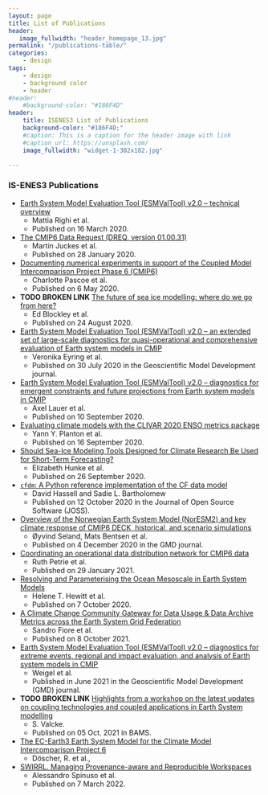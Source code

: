 ```yaml
---
layout: page
title: List of Publications
header:
   image_fullwidth: "header_homepage_13.jpg"
permalink: "/publications-table/"
categories:
    - design
tags:
    - design
    - background color
    - header
#header:
    #background-color: "#186F4D"
header:
    title: ISENES3 List of Publications
    background-color: "#186F4D;"
    #caption: This is a caption for the header image with link
    #caption_url: https://unsplash.com/
    image_fullwidth: "widget-1-302x182.jpg"

---
```


###  IS-ENES3 Publications

- [Earth System Model Evaluation Tool (ESMValTool) v2.0 – technical overview](https://gmd.copernicus.org/articles/13/1179/2020/)
  - Mattia Righi et al.
  - Published on 16 March 2020. 
- [The CMIP6 Data Request (DREQ, version 01.00.31)](https://gmd.copernicus.org/articles/13/201/2020/)
  - Martin Juckes et al.
  - Published on 28 January 2020. 
- [Documenting numerical experiments in support of the Coupled Model Intercomparison Project Phase 6 (CMIP6)](https://gmd.copernicus.org/articles/13/2149/2020/)
  - Charlotte Pascoe et al.
  - Published on 6 May 2020. 
- **TODO BROKEN LINK** [The future of sea ice modelling: where do we go from here?]()
  - Ed Blockley et al.
  - Published on 24 August 2020. 
- [Earth System Model Evaluation Tool (ESMValTool) v2.0 – an extended set of large-scale diagnostics for quasi-operational and comprehensive evaluation of Earth system models in CMIP](https://gmd.copernicus.org/articles/13/3383/2020/)
  - Veronika Eyring et al.
  - Published on 30 July 2020 in the Geoscientific Model Development journal. 
- [Earth System Model Evaluation Tool (ESMValTool) v2.0 – diagnostics for emergent constraints and future projections from Earth system models in CMIP](https://gmd.copernicus.org/articles/13/4205/2020/)
  - Axel Lauer et al.
  - Published on 10 September 2020. 
- [Evaluating climate models with the CLIVAR 2020 ENSO metrics package](https://journals.ametsoc.org/view/journals/bams/102/2/BAMS-D-19-0337.1.xml?tab_body=pdf)
  - Yann Y. Planton et al.
  - Published on 16 September 2020. 
- [Should Sea-Ice Modeling Tools Designed for Climate Research Be Used for Short-Term Forecasting?](https://link.springer.com/article/10.1007/s40641-020-00162-y)
  - Elizabeth Hunke et al.
  - Published on 26 September 2020. 
- [`cfdm`: A Python reference implementation of the CF data model](https://joss.theoj.org/papers/10.21105/joss.02717)
  - David Hassell and Sadie L. Bartholomew
  - Published on 12 October 2020 in the Journal of Open Source Software (JOSS). 
- [Overview of the Norwegian Earth System Model (NorESM2) and key climate response of CMIP6 DECK, historical, and scenario simulations](https://gmd.copernicus.org/articles/13/6165/2020/)
  - Øyvind Seland, Mats Bentsen et al.
  - Published on 4 December 2020 in the GMD journal. 
- [Coordinating an operational data distribution network for CMIP6 data](https://gmd.copernicus.org/articles/14/629/2021/)
  - Ruth Petrie et al.
  - Published on 29 January 2021. 
- [Resolving and Parameterising the Ocean Mesoscale in Earth System Models](https://link.springer.com/article/10.1007/s40641-020-00164-w#Ack1)
  - Helene T. Hewitt et al.
  - Published on 7 October 2020. 
- [A Climate Change Community Gateway for Data Usage & Data Archive Metrics across the Earth System Grid Federation](http://ceur-ws.org/Vol-2975/paper5.pdf)
  - Sandro Fiore et al.
  - Published on 8 October 2021. 
- [Earth System Model Evaluation Tool (ESMValTool) v2.0 – diagnostics for extreme events, regional and impact evaluation, and analysis of Earth system models in CMIP](https://gmd.copernicus.org/articles/14/3159/2021/#top)
  - Weigel et al.
  - Published in June 2021 in the Geoscientific Model Development (GMD) journal. 
- **TODO BROKEN LINK** [Highlights from a workshop on the latest updates on coupling technologies and coupled applications in Earth System modelling]()
  - S. Valcke.
  - Published on 05 Oct. 2021 in BAMS. 
- [The EC-Earth3 Earth System Model for the Climate Model Intercomparison Project 6](https://gmd.copernicus.org/preprints/gmd-2020-446/)
  - Döscher, R. et al., 
- [SWIRRL. Managing Provenance-aware and Reproducible Workspaces](https://direct.mit.edu/dint/article/doi/10.1162/dint_a_00129/109846/SWIRRL-Managing-Provenance-aware-and-Reproducible)
  - Alessandro Spinuso et al.
  - Published on 7 March 2022. 

